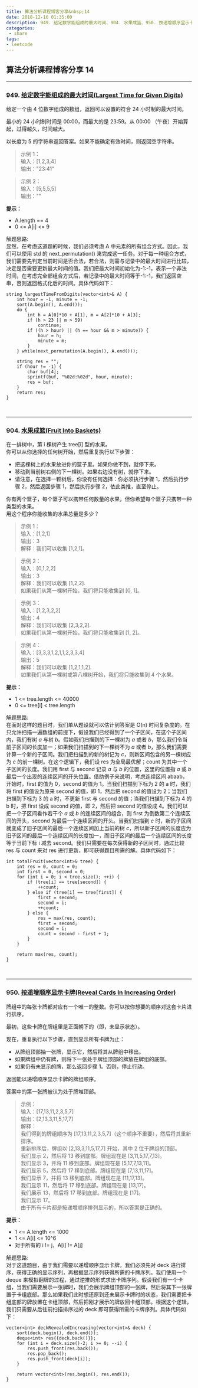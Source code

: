```yaml
---
title: 算法分析课程博客分享&nbsp;14
date: 2018-12-16 01:35:00
description: 949. 给定数字能组成的最大时间、904. 水果成篮、950. 按递增顺序显示卡牌
categories:
 - share
tags: 
- leetcode
---
```


## 算法分析课程博客分享&nbsp;14

----------

### 949. [给定数字能组成的最大时间(Largest Time for Given Digits)](https://leetcode-cn.com/problems/largest-time-for-given-digits/)

给定一个由 4 位数字组成的数组，返回可以设置的符合 24 小时制的最大时间。 <br />

最小的 24 小时制时间是 00:00，而最大的是 23:59。从 00:00 （午夜）开始算起，过得越久，时间越大。 <br />

以长度为 5 的字符串返回答案。如果不能确定有效时间，则返回空字符串。 <br />

> 示例 1： <br />
> 输入：[1,2,3,4] <br />
> 输出："23:41" <br />

> 示例 2： <br />
> 输入：[5,5,5,5] <br />
> 输出："" <br />
 
**提示：** <br />
- A.length == 4
- 0 <= A[i] <= 9


解题思路: <br />
显然，在考虑这道题的时候，我们必须考虑 A 中元素的所有组合方式。因此，我们可以使用 std 的 next_permutation() 来完成这一任务。对于每一种组合方式，我们需要先判定当前时间是否合法，若合法，则需与记录中的最大时间进行比较，决定是否需要更新最大时间的值。我们把最大时间初始化为-1:-1，表示一个非法时间，在考虑完全部组合方式后，若记录中的最大时间等于-1:-1，我们返回空串，否则返回格式化后的时间。具体代码如下： <br />

```
string largestTimeFromDigits(vector<int>& A) {
    int hour = -1, minute = -1;
    sort(A.begin(), A.end());
    do {
        int h = A[0]*10 + A[1], m = A[2]*10 + A[3];
        if (h > 23 || m > 59)
            continue;
        if ((h > hour) || (h == hour && m > minute)) {
            hour = h;
            minute = m;
        }
    } while(next_permutation(A.begin(), A.end()));

    string res = "";
    if (hour != -1) {
        char buf[4];
        sprintf(buf, "%02d:%02d", hour, minute);
        res = buf;
    }
    return res;
}
```
<br />


----------

### 904. [水果成篮(Fruit Into Baskets)](https://leetcode-cn.com/problems/fruit-into-baskets/)

在一排树中，第 i 棵树产生 tree[i] 型的水果。 <br />
你可以从你选择的任何树开始，然后重复执行以下步骤： <br />
- 把这棵树上的水果放进你的篮子里。如果你做不到，就停下来。
- 移动到当前树右侧的下一棵树。如果右边没有树，就停下来。
- 请注意，在选择一颗树后，你没有任何选择：你必须执行步骤 1，然后执行步骤 2，然后返回步骤 1，然后执行步骤 2，依此类推，直至停止。

你有两个篮子，每个篮子可以携带任何数量的水果，但你希望每个篮子只携带一种类型的水果。 <br />
用这个程序你能收集的水果总量是多少？ <br />

> 示例 1： <br />
> 输入：[1,2,1] <br />
> 输出：3 <br />
> 解释：我们可以收集 [1,2,1]。 <br />

> 示例 2： <br />
> 输入：[0,1,2,2] <br />
> 输出：3 <br />
> 解释：我们可以收集 [1,2,2]. <br />
> 如果我们从第一棵树开始，我们将只能收集到 [0, 1]。 <br />

> 示例 3： <br />
> 输入：[1,2,3,2,2] <br />
> 输出：4 <br />
> 解释：我们可以收集 [2,3,2,2]. <br />
> 如果我们从第一棵树开始，我们将只能收集到 [1, 2]。 <br />

> 示例 4： <br />
> 输入：[3,3,3,1,2,1,1,2,3,3,4] <br />
> 输出：5 <br />
> 解释：我们可以收集 [1,2,1,1,2]. <br />
> 如果我们从第一棵树或第八棵树开始，我们将只能收集到 4 个水果。 <br />
 
**提示：** <br />
- 1 <= tree.length <= 40000
- 0 <= tree[i] < tree.length


解题思路: <br />
在面对这样的题目时，我们单从题设就可以估计到答案是 O(n) 时间复杂度的。在只允许扫描一遍数组的前提下，假设我们已经得到了一个子区间，在这个子区间内，我们有树 *a* 与树 *b*。假如我们扫描到的下一棵树为 *a* 或者 *b*，那么我们令当前子区间的长度加一；如果我们扫描到的下一棵树不为 *a* 或者 *b*，那么我们需要计算一个新的子区间。我们把扫描到的新的树记为 *c*，则新区间包含的另一棵树应为 *c* 的前一棵树。在这个逻辑下，我们设 res 为全局最优解；count 为其中一个子区间的长度。我们用 first 与 second 记录 *a* 与 *b* 的位置，这里的位置指 *a* 或 *b* 最后一个出现的连续区间的开头位置。借助例子来说明，考虑连续区间 abaab，开始时，first 的值为 0，second 的值为 1。当我们扫描到下标为 2 的 a 时，我们将 first 的值设为原来 second 的值，即 1，然后把 second 的值设为 2；当我们扫描到下标为 3 的 a 时，不更新 first 与 second 的值；当我们扫描到下标为 4 的 b 时，把 first 设成 second 的值，即 2，然后把 second 的值设成 4。我们可以把一个子区间看作若干个 *a* 或 *b* 的连续区间的组合，则 first 为倒数第二个连续区间的开头，second 为最后一个连续区间的开头。当我们扫描到 *c* 时，新的子区间就变成了旧子区间的最后一个连续区间加上当前的树 *c*，所以新子区间的长度应为旧子区间的最后一个连续区间的长度加一，而旧子区间的最后一个连续区间的长度等于当前下标 i 减去 second。我们只需要在每次获得新的子区间时，通过比较 res 与 count 来对 res 进行更新，即可获得题目所需的解。具体代码如下： <br />

```
int totalFruit(vector<int>& tree) {
    int res = 0, count = 0;
    int first = 0, second = 0;
    for (int i = 0; i < tree.size(); ++i) {
        if (tree[i] == tree[second]) {
            ++count;
        } else if (tree[i] == tree[first]) {
            first = second;
            second = i;
            ++count;
        } else {
            res = max(res, count);
            first = second;
            second = i;
            count = second - first + 1;
        }
    }

    return max(res, count);
}
```
<br />


----------

### 950. [按递增顺序显示卡牌(Reveal Cards In Increasing Order)](https://leetcode-cn.com/problems/reveal-cards-in-increasing-order/)

牌组中的每张卡牌都对应有一个唯一的整数。你可以按你想要的顺序对这套卡片进行排序。 <br />

最初，这些卡牌在牌组里是正面朝下的（即，未显示状态）。 <br />

现在，重复执行以下步骤，直到显示所有卡牌为止： <br />
- 从牌组顶部抽一张牌，显示它，然后将其从牌组中移出。
- 如果牌组中仍有牌，则将下一张处于牌组顶部的牌放在牌组的底部。
- 如果仍有未显示的牌，那么返回步骤 1。否则，停止行动。

返回能以递增顺序显示卡牌的牌组顺序。 <br />

答案中的第一张牌被认为处于牌堆顶部。 <br />

> 示例： <br />
> 输入：[17,13,11,2,3,5,7] <br />
> 输出：[2,13,3,11,5,17,7] <br />
> 解释： <br />
> 我们得到的牌组顺序为 [17,13,11,2,3,5,7]（这个顺序不重要），然后将其重新排序。 <br />
> 重新排序后，牌组以 [2,13,3,11,5,17,7] 开始，其中 2 位于牌组的顶部。 <br />
> 我们显示 2，然后将 13 移到底部。牌组现在是 [3,11,5,17,7,13]。 <br />
> 我们显示 3，并将 11 移到底部。牌组现在是 [5,17,7,13,11]。 <br />
> 我们显示 5，然后将 17 移到底部。牌组现在是 [7,13,11,17]。 <br />
> 我们显示 7，并将 13 移到底部。牌组现在是 [11,17,13]。 <br />
> 我们显示 11，然后将 17 移到底部。牌组现在是 [13,17]。 <br />
> 我们展示 13，然后将 17 移到底部。牌组现在是 [17]。 <br />
> 我们显示 17。 <br />
> 由于所有卡片都是按递增顺序排列显示的，所以答案是正确的。 <br />
 
**提示：** <br />
- 1 <= A.length <= 1000
- 1 <= A[i] <= 10^6
- 对于所有的 i != j，A[i] != A[j]


解题思路: <br />
对于这道题目，由于我们需要以递增顺序显示卡牌，我们必须先对 deck 进行排序，获得正确的显示序列，再根据显示序列获得所需的卡牌序列。我们使用一个 deque 来模拟翻牌的过程，通过逆推的形式求出卡牌序列。假设我们有一个卡组，当我们需要展示一张牌时，我们会展示牌组顶部的一张牌，然后将其下一张牌置于卡组底部。那么如果我们此时想还原到还未展示卡牌时的状态，我们需要把卡组底部的牌放置在卡组顶部，然后把刚才展示的牌放回卡组顶部。根据这个逻辑，我们只需要从后往前扫描排序过的 deck 即可获得所需的卡牌序列。具体代码如下： <br />

```
vector<int> deckRevealedIncreasing(vector<int>& deck) {
    sort(deck.begin(), deck.end());
    deque<int> res{{deck.back()}};
    for (int i = deck.size()-2; i >= 0; --i) {
        res.push_front(res.back());
        res.pop_back();
        res.push_front(deck[i]);
    }

    return vector<int>(res.begin(), res.end());
}
```
<br />

